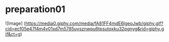 # preparation01
![Image] (https://media0.giphy.com/media/fA81FF4mdE6lgeoJwb/giphy.gif?cid=ecf05e47f4m4v01xd7m5785uysznwpu6tpsutqxku32pgnyg&rid=giphy.gif&ct=g)
